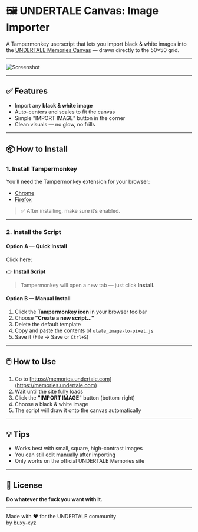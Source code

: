 # 🖼️ UNDERTALE Canvas: Image Importer

A Tampermonkey userscript that lets you import black & white images into the [UNDERTALE Memories Canvas](https://memories.undertale.com/) — drawn directly to the 50×50 grid.

---

![Screenshot](https://i.imgur.com/MjXDSpO.png)

---

## ✅ Features

- Import any **black & white image**
- Auto-centers and scales to fit the canvas
- Simple "IMPORT IMAGE" button in the corner
- Clean visuals — no glow, no frills

---

## 📦 How to Install

### 1. Install Tampermonkey

You’ll need the Tampermonkey extension for your browser:

- [Chrome](https://chrome.google.com/webstore/detail/tampermonkey/dhdgffkkebhmkfjojejmpbldmpobfkfo)  
- [Firefox](https://addons.mozilla.org/firefox/addon/tampermonkey/)

> ✅ After installing, make sure it’s enabled.

---

### 2. Install the Script

#### Option A — Quick Install

Click here:

👉 [**Install Script**](https://raw.githubusercontent.com/buxy-xyz/utale-image-to-pixel/refs/heads/main/utale_image-to-pixel.js)

> Tampermonkey will open a new tab — just click **Install**.

#### Option B — Manual Install

1. Click the **Tampermonkey icon** in your browser toolbar  
2. Choose **"Create a new script..."**  
3. Delete the default template  
4. Copy and paste the contents of [`utale_image-to-pixel.js`](https://github.com/buxy-xyz/utale-image-to-pixel/blob/main/utale_image-to-pixel.js)  
5. Save it (File → Save or `Ctrl+S`)

---

## 🖱️ How to Use

1. Go to [https://memories.undertale.com](https://memories.undertale.com)  
2. Wait until the site fully loads  
3. Click the **"IMPORT IMAGE"** button (bottom-right)  
4. Choose a black & white image  
5. The script will draw it onto the canvas automatically

---

## 💡 Tips

- Works best with small, square, high-contrast images  
- You can still edit manually after importing  
- Only works on the official UNDERTALE Memories site

---

## 🧾 License

**Do whatever the fuck you want with it.**

---

Made with ❤️ for the UNDERTALE community  
by [buxy-xyz](https://github.com/buxy-xyz)
